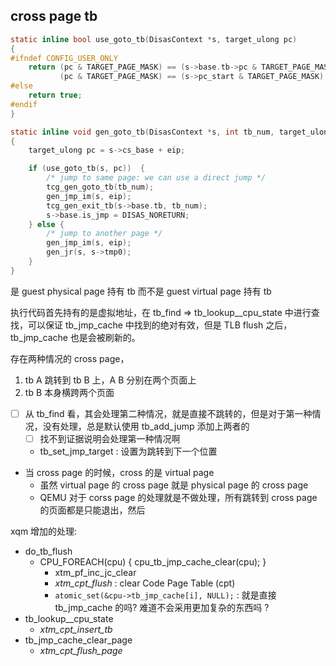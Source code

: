 ## cross page tb

```c
static inline bool use_goto_tb(DisasContext *s, target_ulong pc)
{
#ifndef CONFIG_USER_ONLY
    return (pc & TARGET_PAGE_MASK) == (s->base.tb->pc & TARGET_PAGE_MASK) ||
           (pc & TARGET_PAGE_MASK) == (s->pc_start & TARGET_PAGE_MASK);
#else
    return true;
#endif
}

static inline void gen_goto_tb(DisasContext *s, int tb_num, target_ulong eip)
{
    target_ulong pc = s->cs_base + eip;

    if (use_goto_tb(s, pc))  {
        /* jump to same page: we can use a direct jump */
        tcg_gen_goto_tb(tb_num);
        gen_jmp_im(s, eip);
        tcg_gen_exit_tb(s->base.tb, tb_num);
        s->base.is_jmp = DISAS_NORETURN;
    } else {
        /* jump to another page */
        gen_jmp_im(s, eip);
        gen_jr(s, s->tmp0);
    }
}
```

是 guest physical page 持有 tb 而不是 guest virtual page 持有 tb

执行代码首先持有的是虚拟地址，在 tb_find => tb_lookup__cpu_state 中进行查找，可以保证 tb_jmp_cache 中找到的绝对有效，但是 TLB flush 之后，tb_jmp_cache 也是会被刷新的。


存在两种情况的 cross page，
1. tb A 跳转到 tb B 上，A B 分别在两个页面上
2. tb B 本身横跨两个页面

- [ ] 从 tb_find 看，其会处理第二种情况，就是直接不跳转的，但是对于第一种情况，没有处理，总是默认使用 tb_add_jump 添加上两者的
  - [ ] 找不到证据说明会处理第一种情况啊
  - tb_set_jmp_target : 设置为跳转到下一个位置


- 当 cross page 的时候，cross 的是 virtual page
  - 虽然 virtual page 的 cross page 就是 physical page 的 cross page
  - QEMU 对于 corss page 的处理就是不做处理，所有跳转到 cross page 的页面都是只能退出，然后

xqm 增加的处理:

- do_tb_flush
  - CPU_FOREACH(cpu) { cpu_tb_jmp_cache_clear(cpu); }
    - xtm_pf_inc_jc_clear
    - *xtm_cpt_flush* : clear Code Page Table (cpt)
    - `atomic_set(&cpu->tb_jmp_cache[i], NULL);` : 就是直接 tb_jmp_cache 的吗? 难道不会采用更加复杂的东西吗 ?
- tb_lookup__cpu_state
  - *xtm_cpt_insert_tb*
- tb_jmp_cache_clear_page
  - *xtm_cpt_flush_page*
